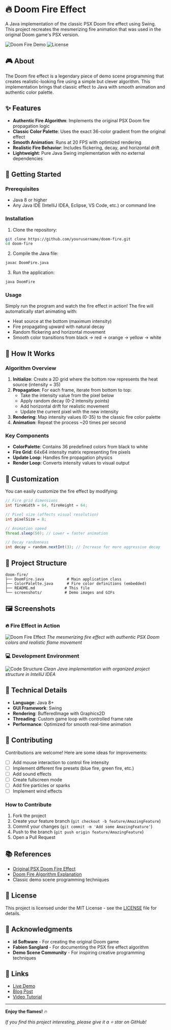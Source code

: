 # 🔥 Doom Fire Effect

A Java implementation of the classic PSX Doom fire effect using Swing. This project recreates the mesmerizing fire animation that was used in the original Doom game's PSX version.

![Doom Fire Demo](https://img.shields.io/badge/Java-Swing-orange) ![License](https://img.shields.io/badge/license-MIT-blue)

## 🎮 About

The Doom fire effect is a legendary piece of demo scene programming that creates realistic-looking fire using a simple but clever algorithm. This implementation brings that classic effect to Java with smooth animation and authentic color palette.

## ✨ Features

- **Authentic Fire Algorithm**: Implements the original PSX Doom fire propagation logic
- **Classic Color Palette**: Uses the exact 36-color gradient from the original effect
- **Smooth Animation**: Runs at 20 FPS with optimized rendering
- **Realistic Fire Behavior**: Includes flickering, decay, and horizontal drift
- **Lightweight**: Pure Java Swing implementation with no external dependencies

## 🚀 Getting Started

### Prerequisites

- Java 8 or higher
- Any Java IDE (IntelliJ IDEA, Eclipse, VS Code, etc.) or command line

### Installation

1. Clone the repository:
```bash
git clone https://github.com/yourusername/doom-fire.git
cd doom-fire
```

2. Compile the Java file:
```bash
javac DoomFire.java
```

3. Run the application:
```bash
java DoomFire
```

### Usage

Simply run the program and watch the fire effect in action! The fire will automatically start animating with:
- Heat source at the bottom (maximum intensity)
- Fire propagating upward with natural decay
- Random flickering and horizontal movement
- Smooth color transitions from black → red → orange → yellow → white

## 🔧 How It Works

### Algorithm Overview

1. **Initialize**: Create a 2D grid where the bottom row represents the heat source (intensity = 35)
2. **Propagation**: For each frame, iterate from bottom to top:
   - Take the intensity value from the pixel below
   - Apply random decay (0-2 intensity points)
   - Add horizontal drift for realistic movement
   - Update the current pixel with the new intensity
3. **Rendering**: Map intensity values (0-35) to the classic fire color palette
4. **Animation**: Repeat the process ~20 times per second

### Key Components

- **ColorPalette**: Contains 36 predefined colors from black to white
- **Fire Grid**: 64x64 intensity matrix representing fire pixels
- **Update Loop**: Handles fire propagation physics
- **Render Loop**: Converts intensity values to visual output

## 🎨 Customization

You can easily customize the fire effect by modifying:

```java
// Fire grid dimensions
int fireWidth = 64, fireHeight = 64;

// Pixel size (affects visual resolution)
int pixelSize = 8;

// Animation speed
Thread.sleep(50); // Lower = faster animation

// Decay randomness
int decay = random.nextInt(3); // Increase for more aggressive decay
```

## 📁 Project Structure

```
doom-fire/
├── DoomFire.java          # Main application class
├── ColorPalette.java      # Fire color definitions (embedded)
├── README.md             # This file
└── screenshots/          # Demo images and GIFs
```

## 🖼️ Screenshots

### 🔥 Fire Effect in Action
![Doom Fire Effect](screenshots/doom-fire-demo.png)
*The mesmerizing fire effect with authentic PSX Doom colors and realistic flame movement*

### 💻 Development Environment
![Code Structure](screenshots/code-structure.png)
*Clean Java implementation with organized project structure in IntelliJ IDEA*

## 🎯 Technical Details

- **Language**: Java 8+
- **GUI Framework**: Swing
- **Rendering**: BufferedImage with Graphics2D
- **Threading**: Custom game loop with controlled frame rate
- **Performance**: Optimized for smooth real-time animation

## 🤝 Contributing

Contributions are welcome! Here are some ideas for improvements:

- [ ] Add mouse interaction to control fire intensity
- [ ] Implement different fire presets (blue fire, green fire, etc.)
- [ ] Add sound effects
- [ ] Create fullscreen mode
- [ ] Add fire particles or sparks
- [ ] Implement wind effects

### How to Contribute

1. Fork the project
2. Create your feature branch (`git checkout -b feature/AmazingFeature`)
3. Commit your changes (`git commit -m 'Add some AmazingFeature'`)
4. Push to the branch (`git push origin feature/AmazingFeature`)
5. Open a Pull Request

## 📚 References

- [Original PSX Doom Fire Effect](https://fabiensanglard.net/doom_fire_psx/)
- [Doom Fire Algorithm Explanation](https://github.com/filipedeschamps/doom-fire-algorithm)
- Classic demo scene programming techniques

## 📄 License

This project is licensed under the MIT License - see the [LICENSE](LICENSE) file for details.

## 🙏 Acknowledgments

- **id Software** - For creating the original Doom game
- **Fabien Sanglard** - For documenting the PSX fire effect algorithm
- **Demo Scene Community** - For inspiring creative programming techniques

## 🔗 Links

- [Live Demo](link-to-demo-if-available)
- [Blog Post](link-to-blog-post-about-implementation)
- [Video Tutorial](link-to-video-if-available)

---

**Enjoy the flames!** 🔥

*If you find this project interesting, please give it a ⭐ star on GitHub!*
